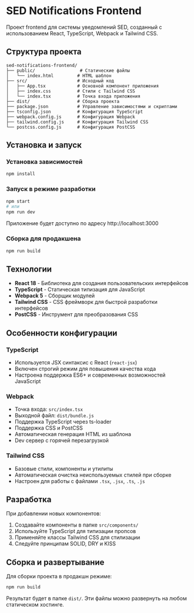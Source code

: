 # SED Notifications Frontend

Проект frontend для системы уведомлений SED, созданный с использованием React, TypeScript, Webpack и Tailwind CSS.

## Структура проекта

```
sed-notifications-frontend/
├── public/                 # Статические файлы
│   └── index.html         # HTML шаблон
├── src/                   # Исходный код
│   ├── App.tsx            # Основной компонент приложения
│   ├── index.css          # Стили с Tailwind CSS
│   └── index.tsx          # Точка входа приложения
├── dist/                  # Сборка проекта
├── package.json           # Управление зависимостями и скриптами
├── tsconfig.json          # Конфигурация TypeScript
├── webpack.config.js      # Конфигурация Webpack
├── tailwind.config.js     # Конфигурация Tailwind CSS
└── postcss.config.js      # Конфигурация PostCSS
```

## Установка и запуск

### Установка зависимостей

```bash
npm install
```

### Запуск в режиме разработки

```bash
npm start
# или
npm run dev
```

Приложение будет доступно по адресу http://localhost:3000

### Сборка для продакшена

```bash
npm run build
```

## Технологии

- **React 18** - Библиотека для создания пользовательских интерфейсов
- **TypeScript** - Статическая типизация для JavaScript
- **Webpack 5** - Сборщик модулей
- **Tailwind CSS** - CSS фреймворк для быстрой разработки интерфейсов
- **PostCSS** - Инструмент для преобразования CSS

## Особенности конфигурации

### TypeScript

- Используется JSX синтаксис с React (`react-jsx`)
- Включен строгий режим для повышения качества кода
- Настроена поддержка ES6+ и современных возможностей JavaScript

### Webpack

- Точка входа: `src/index.tsx`
- Выходной файл: `dist/bundle.js`
- Поддержка TypeScript через ts-loader
- Поддержка CSS и PostCSS
- Автоматическая генерация HTML из шаблона
- Dev сервер с горячей перезагрузкой

### Tailwind CSS

- Базовые стили, компоненты и утилиты
- Автоматическая очистка неиспользуемых стилей при сборке
- Настроен для работы с файлами `.tsx`, `.jsx`, `.ts`, `.js`

## Разработка

При добавлении новых компонентов:

1. Создавайте компоненты в папке `src/components/`
2. Используйте TypeScript для типизации пропсов
3. Применяйте классы Tailwind CSS для стилизации
4. Следуйте принципам SOLID, DRY и KISS

## Сборка и развертывание

Для сборки проекта в продакшн режиме:

```bash
npm run build
```

Результат будет в папке `dist/`. Эти файлы можно развернуть на любом статическом хостинге.